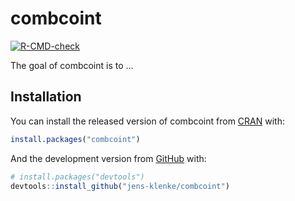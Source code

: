 
<!-- README.md is generated from README.Rmd. Please edit that file -->

# combcoint

<!-- badges: start -->

[![R-CMD-check](https://github.com/jens-klenke/combcoint/workflows/R-CMD-check/badge.svg)](https://github.com/jens-klenke/combcoint/actions)
<!-- badges: end -->

The goal of combcoint is to …

## Installation

You can install the released version of combcoint from
[CRAN](https://CRAN.R-project.org) with:

``` r
install.packages("combcoint")
```

And the development version from [GitHub](https://github.com/) with:

``` r
# install.packages("devtools")
devtools::install_github("jens-klenke/combcoint")
```
